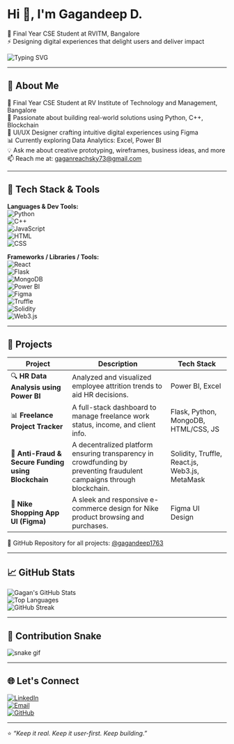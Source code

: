 # Hi 👋, I'm Gagandeep D.
🚀 Final Year CSE Student at RVITM, Bangalore  
⚡ Designing digital experiences that delight users and deliver impact

![Typing SVG](https://readme-typing-svg.demolab.com?font=Fira+Code&weight=500&pause=1000&color=F75C7E&width=700&lines=UI%2FUX+Designer+%7C+Final+Year+CSE+Student;Building+projects+in+Python%2C+C%2B%2B%2C+Blockchain;Creating+Designs+in+Figma)

---

## 🧠 About Me
🚀 Final Year CSE Student at RV Institute of Technology and Management, Bangalore  
🎯 Passionate about building real-world solutions using Python, C++, Blockchain  
🎨 UI/UX Designer crafting intuitive digital experiences using Figma  
📊 Currently exploring Data Analytics: Excel, Power BI  
💡 Ask me about creative prototyping, wireframes, business ideas, and more  
📫 Reach me at: gaganreachsky73@gmail.com

---

## 🔧 Tech Stack & Tools

**Languages & Dev Tools:**  
![Python](https://img.shields.io/badge/Python-3776AB?style=for-the-badge&logo=python&logoColor=white)  
![C++](https://img.shields.io/badge/C++-00599C?style=for-the-badge&logo=c%2B%2B&logoColor=white)  
![JavaScript](https://img.shields.io/badge/JavaScript-F7DF1E?style=for-the-badge&logo=javascript&logoColor=black)  
![HTML](https://img.shields.io/badge/HTML5-E34F26?style=for-the-badge&logo=html5&logoColor=white)  
![CSS](https://img.shields.io/badge/CSS3-1572B6?style=for-the-badge&logo=css3&logoColor=white)  

**Frameworks / Libraries / Tools:**  
![React](https://img.shields.io/badge/React-20232A?style=for-the-badge&logo=react&logoColor=61DAFB)  
![Flask](https://img.shields.io/badge/Flask-000000?style=for-the-badge&logo=flask&logoColor=white)  
![MongoDB](https://img.shields.io/badge/MongoDB-4EA94B?style=for-the-badge&logo=mongodb&logoColor=white)  
![Power BI](https://img.shields.io/badge/Power%20BI-F2C811?style=for-the-badge&logo=powerbi&logoColor=black)  
![Figma](https://img.shields.io/badge/Figma-F24E1E?style=for-the-badge&logo=figma&logoColor=white)  
![Truffle](https://img.shields.io/badge/Truffle-3E2A4D?style=for-the-badge&logo=truffle&logoColor=white)  
![Solidity](https://img.shields.io/badge/Solidity-363636?style=for-the-badge&logo=solidity&logoColor=white)  
![Web3.js](https://img.shields.io/badge/Web3.js-F16822?style=for-the-badge&logo=ethereum&logoColor=white)

---

## 🚀 Projects

| Project | Description | Tech Stack |
|--------|-------------|------------|
| 🔍 **HR Data Analysis using Power BI** | Analyzed and visualized employee attrition trends to aid HR decisions. | Power BI, Excel |
| 📊 **Freelance Project Tracker** | A full-stack dashboard to manage freelance work status, income, and client info. | Flask, Python, MongoDB, HTML/CSS, JS |
| 🔐 **Anti-Fraud & Secure Funding using Blockchain** | A decentralized platform ensuring transparency in crowdfunding by preventing fraudulent campaigns through blockchain. | Solidity, Truffle, React.js, Web3.js, MetaMask |
| 👟 **Nike Shopping App UI (Figma)** | A sleek and responsive e-commerce design for Nike product browsing and purchases. | Figma UI Design |

🔗 GitHub Repository for all projects: [@gagandeep1763](https://github.com/gagandeep1763?tab=repositories)

---

## 📈 GitHub Stats

![Gagan's GitHub Stats](https://github-readme-stats.vercel.app/api?username=gagandeep1763&show_icons=true&theme=radical&hide_border=true)  
![Top Languages](https://github-readme-stats.vercel.app/api/top-langs/?username=gagandeep1763&layout=compact&theme=radical&hide_border=true)  
![GitHub Streak](https://streak-stats.demolab.com?user=gagandeep1763&theme=radical&hide_border=true)

---

## 🐍 Contribution Snake

![snake gif](https://github.com/gagandeep1763/gagandeep1763/blob/output/github-contribution-grid-snake.svg)

---

## 🌐 Let's Connect

[![LinkedIn](https://img.shields.io/badge/LinkedIn-blue?style=for-the-badge&logo=linkedin&logoColor=white)](https://www.linkedin.com/in/gagandeep-d/)  
[![Email](https://img.shields.io/badge/Email-gaganreachsky73%40gmail.com-EA4335?style=for-the-badge&logo=gmail&logoColor=white)](mailto:gaganreachsky73@gmail.com)  
[![GitHub](https://img.shields.io/badge/GitHub-100000?style=for-the-badge&logo=github&logoColor=white)](https://github.com/gagandeep1763)

---

⭐ *“Keep it real. Keep it user-first. Keep building.”*
